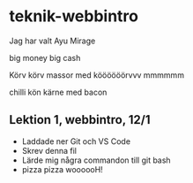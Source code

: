 # teknik-webbintro

Jag har valt Ayu Mirage

big money big cash

Körv körv massor med köööööörvvv mmmmmm

chilli kön kärne med bacon

## Lektion 1, webbintro, 12/1

* Laddade ner Git och VS Code
* Skrev denna fil
* Lärde mig några commandon till git bash
* pizza pizza woooooH!